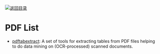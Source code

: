 [![返回目录](https://user-images.githubusercontent.com/5803001/38079637-ff0abcf0-3371-11e8-9b76-ad651620afc7.jpg)](https://github.com/wx-chevalier/Awesome-Lists)

# PDF List

* [pdftabextract](https://github.com/WZBSocialScienceCenter/pdftabextract): A set of tools for extracting tables from PDF files helping to do data mining on (OCR-processed) scanned documents.
